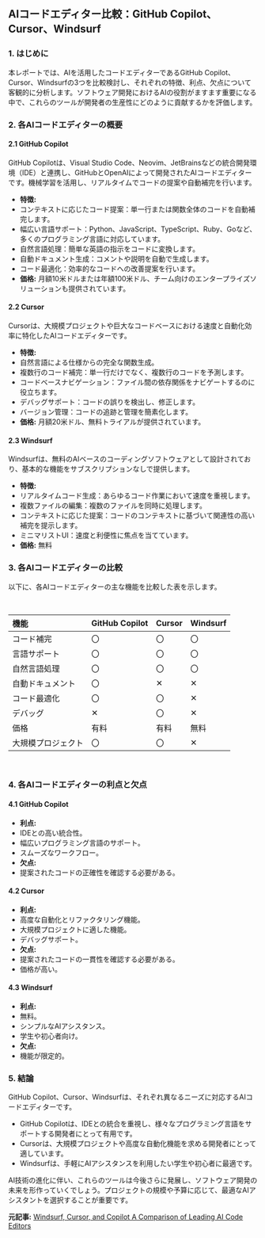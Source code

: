 ## AIコードエディター比較：GitHub Copilot、Cursor、Windsurf

### 1. はじめに

本レポートでは、AIを活用したコードエディターであるGitHub Copilot、Cursor、Windsurfの3つを比較検討し、それぞれの特徴、利点、欠点について客観的に分析します。ソフトウェア開発におけるAIの役割がますます重要になる中で、これらのツールが開発者の生産性にどのように貢献するかを評価します。

### 2. 各AIコードエディターの概要

#### 2.1 GitHub Copilot

GitHub Copilotは、Visual Studio Code、Neovim、JetBrainsなどの統合開発環境（IDE）と連携し、GitHubとOpenAIによって開発されたAIコードエディターです。機械学習を活用し、リアルタイムでコードの提案や自動補完を行います。

* **特徴:**
 * コンテキストに応じたコード提案：単一行または関数全体のコードを自動補完します。
 * 幅広い言語サポート：Python、JavaScript、TypeScript、Ruby、Goなど、多くのプログラミング言語に対応しています。
 * 自然言語処理：簡単な英語の指示をコードに変換します。
 * 自動ドキュメント生成：コメントや説明を自動で生成します。
 * コード最適化：効率的なコードへの改善提案を行います。
* **価格:** 月額10米ドルまたは年額100米ドル、チーム向けのエンタープライズソリューションも提供されています。

#### 2.2 Cursor

Cursorは、大規模プロジェクトや巨大なコードベースにおける速度と自動化効率に特化したAIコードエディターです。

* **特徴:**
 * 自然言語による仕様からの完全な関数生成。
 * 複数行のコード補完：単一行だけでなく、複数行のコードを予測します。
 * コードベースナビゲーション：ファイル間の依存関係をナビゲートするのに役立ちます。
 * デバッグサポート：コードの誤りを検出し、修正します。
 * バージョン管理：コードの追跡と管理を簡素化します。
* **価格:** 月額20米ドル、無料トライアルが提供されています。

#### 2.3 Windsurf

Windsurfは、無料のAIベースのコーディングソフトウェアとして設計されており、基本的な機能をサブスクリプションなしで提供します。

* **特徴:**
 * リアルタイムコード生成：あらゆるコード作業において速度を重視します。
 * 複数ファイルの編集：複数のファイルを同時に処理します。
 * コンテキストに応じた提案：コードのコンテキストに基づいて関連性の高い補完を提示します。
 * ミニマリストUI：速度と利便性に焦点を当てています。
* **価格:** 無料

### 3. 各AIコードエディターの比較

以下に、各AIコードエディターの主な機能を比較した表を示します。

<br>

| 機能 | GitHub Copilot | Cursor | Windsurf |
| :--------------- | :------------- | :------------- | :------------- |
| コード補完 | 〇 | 〇 | 〇 |
| 言語サポート | 〇 | 〇 | 〇 |
| 自然言語処理 | 〇 | 〇 | 〇 |
| 自動ドキュメント | 〇 | ✕ | ✕ |
| コード最適化 | 〇 | 〇 | ✕ |
| デバッグ | ✕ | 〇 | ✕ |
| 価格 | 有料 | 有料 | 無料 |
| 大規模プロジェクト | 〇 | 〇 | ✕ |

<br>

### 4. 各AIコードエディターの利点と欠点

#### 4.1 GitHub Copilot

* **利点:**
 * IDEとの高い統合性。
 * 幅広いプログラミング言語のサポート。
 * スムーズなワークフロー。
* **欠点:**
 * 提案されたコードの正確性を確認する必要がある。

#### 4.2 Cursor

* **利点:**
 * 高度な自動化とリファクタリング機能。
 * 大規模プロジェクトに適した機能。
 * デバッグサポート。
* **欠点:**
 * 提案されたコードの一貫性を確認する必要がある。
 * 価格が高い。

#### 4.3 Windsurf

* **利点:**
 * 無料。
 * シンプルなAIアシスタンス。
 * 学生や初心者向け。
* **欠点:**
 * 機能が限定的。

### 5. 結論

GitHub Copilot、Cursor、Windsurfは、それぞれ異なるニーズに対応するAIコードエディターです。

* GitHub Copilotは、IDEとの統合を重視し、様々なプログラミング言語をサポートする開発者にとって有用です。
* Cursorは、大規模プロジェクトや高度な自動化機能を求める開発者にとって適しています。
* Windsurfは、手軽にAIアシスタンスを利用したい学生や初心者に最適です。

AI技術の進化に伴い、これらのツールは今後さらに発展し、ソフトウェア開発の未来を形作っていくでしょう。プロジェクトの規模や予算に応じて、最適なAIアシスタントを選択することが重要です。


**元記事:** [Windsurf, Cursor, and Copilot A Comparison of Leading AI Code Editors](https://www.analyticsinsight.net/tech-news/windsurf-cursor-and-copilot-a-comparison-of-leading-ai-code-editors)